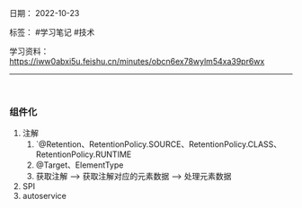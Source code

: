 日期： 2022-10-23

标签： #学习笔记 #技术

学习资料： https://iww0abxi5u.feishu.cn/minutes/obcn6ex78wylm54xa39pr6wx


---
<br>

### 组件化
1. 注解
	1. `@Retention、RetentionPolicy.SOURCE、RetentionPolicy.CLASS、RetentionPolicy.RUNTIME
	2. @Target、ElementType
	3. 获取注解 --> 获取注解对应的元素数据 --> 处理元素数据
2. SPI
3. autoservice